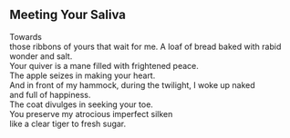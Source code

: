 Meeting Your Saliva
-------------------
Towards  
those ribbons of yours that wait for me. A loaf of bread baked with rabid wonder and salt.  
Your quiver is a mane filled with frightened peace.  
The apple seizes in making your heart.  
And in front of my hammock, during the twilight, I woke up naked  
and full of happiness.  
The coat divulges in seeking your toe.  
You preserve my atrocious imperfect silken  
like a clear tiger to fresh sugar.  
